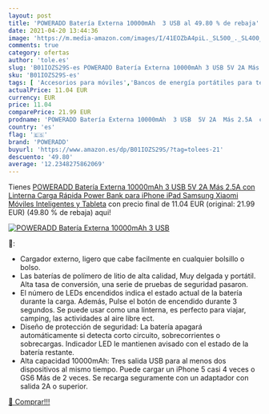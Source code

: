 ```yaml
---
layout: post
title: 'POWERADD Batería Externa 10000mAh  3 USB al 49.80 % de rebaja'
date: 2021-04-20 13:44:36
image: 'https://m.media-amazon.com/images/I/41EOZbA4piL._SL500_._SL400_.jpg'
comments: true
category: ofertas
author: 'tole.es'
slug: 'B01IOZS29S-es POWERADD Batería Externa 10000mAh 3 USB 5V 2A Más 2.5A con...'
sku: 'B01IOZS29S-es'
tags: [ 'Accesorios para móviles','Bancos de energía portátiles para teléfonos móviles','Cargadores para móviles','Comunicación móvil y accesorios','Electrónica','ipad','iphone','poweradd', ]
actualPrice: 11.04 EUR
currency: EUR
price: 11.04
comparePrice: 21.99 EUR
prodname: 'POWERADD Batería Externa 10000mAh  3 USB  5V 2A  Más 2.5A  con Linterna  Carga Rápida Power Bank para iPhone iPad Samsung Xiaomi Móviles Inteligentes y Tableta'
country: 'es'
flag: '🇪🇸'
brand: 'POWERADD'
buyurl: 'https://www.amazon.es/dp/B01IOZS29S/?tag=tolees-21'
descuento: '49.80'
average: '12.2348275862069'
---
```


Tienes [POWERADD Batería Externa 10000mAh  3 USB  5V 2A  Más 2.5A  con Linterna  Carga Rápida Power Bank para iPhone iPad Samsung Xiaomi Móviles Inteligentes y Tableta](https://www.amazon.es/dp/B01IOZS29S/?tag=tolees-21) con precio final de  11.04 EUR (original: 21.99 EUR) (49.80 %  de rebaja) aqui!

[![POWERADD Batería Externa 10000mAh  3 USB](https://m.media-amazon.com/images/I/41EOZbA4piL._SL500_._SL400_.jpg)](https://www.amazon.es/dp/B01IOZS29S/?tag=tolees-21)

🔎:

- Cargador externo, ligero que cabe facilmente en cualquier bolsillo o bolso.
- Las baterías de polímero de litio de alta calidad, Muy delgada y portátil. Alta tasa de conversión, una serie de pruebas de seguridad pasaron.
- El número de LEDs encendidos indica el estado actual de la batería durante la carga. Además, Pulse el botón de encendido durante 3 segundos. Se puede usar como una linterna, es perfecto para viajar, camping, las actividades al aire libre ect.
- Diseño de protección de seguridad: La batería apagará automáticamente si detecta corto circuito, sobrecorrientes o sobrecargas. Indicador LED le mantienen avisado con el estado de la batería restante.
- Alta capacidad 10000mAh: Tres salida USB para al menos dos dispositivos al mismo tiempo. Puede cargar un iPhone 5 casi 4 veces o GS6 Más de 2 veces. Se recarga seguramente con un adaptador con salida 2A o superior.

[🛒 Comprar!!!](https://www.amazon.es/dp/B01IOZS29S/?tag=tolees-21)
